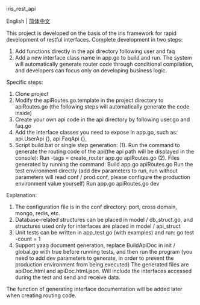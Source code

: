 iris_rest_api

English | [简体中文](./README-zh.md)

This project is developed on the basis of the iris framework for rapid development of restful interfaces.
Complete development in two steps:
1. Add functions directly in the api directory following user and faq
2. Add a new interface class name in app.go to build and run.
The system will automatically generate router code through conditional compilation, and developers can focus only on developing business logic.


Specific steps:
1. Clone project
2. Modify the apiRoutes.go.template in the project directory to apiRoutes.go (the following steps will automatically generate the code inside)
3. Create your own api code in the api directory by following user.go and faq.go
4. Add the interface classes you need to expose in app.go, such as: api.UserApi {}, api.FaqApi {},
5. Script build.bat or single step generation:
    (1). Run the command to generate the routing code of the api(the api path will be displayed in the console):
Run -tags = create_router app.go apiRoutes.go
    (2). Files generated by running the command:
Build app.go apiRoutes.go
Run the test environment directly (add dev parameters to run, run without parameters will read conf / prod.conf, please configure the production environment value yourself)
Run app.go apiRoutes.go dev

Explanation:
1. The configuration file is in the conf directory: port, cross domain, mongo, redis, etc.
2. Database-related structures can be placed in model / db_struct.go, and structures used only for interfaces are placed in model / api_struct
3. Unit tests can be written in app_test.go (with examples) and run: go test -count = 1
4. Support yaag document generation, replace BuildApiDoc in init / global.go with true before running tests, and then run the program (you need to add dev parameters to generate, in order to prevent the production environment from being executed)
The generated files are apiDoc.html and apiDoc.html.json. Will include the interfaces accessed during the test and send and receive data.

The function of generating interface documentation will be added later when creating routing code.
